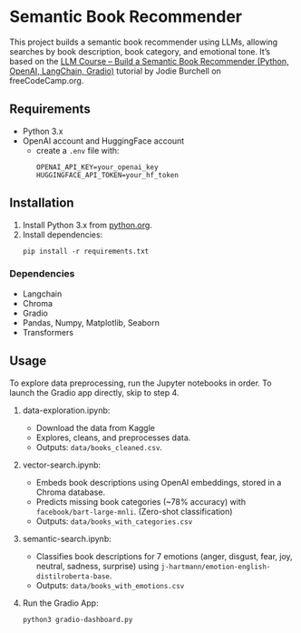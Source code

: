 # Semantic Book Recommender
This project builds a semantic book recommender using LLMs, allowing searches by book description, book category, and emotional tone. It’s based on the [LLM Course – Build a Semantic Book Recommender (Python, OpenAI, LangChain, Gradio)](https://www.youtube.com/watch?v=Q7mS1VHm3Yw&ab_channel=freeCodeCamp.org) tutorial by Jodie Burchell on freeCodeCamp.org.

## Requirements
- Python 3.x
- OpenAI account and HuggingFace account
   - create a `.env` file with:
      ```
      OPENAI_API_KEY=your_openai_key
      HUGGINGFACE_API_TOKEN=your_hf_token
      ```
## Installation
1. Install Python 3.x from [python.org](https://www.python.org/).
2. Install dependencies:
   ```
   pip install -r requirements.txt
   ```

### Dependencies
- Langchain
- Chroma
- Gradio
- Pandas, Numpy, Matplotlib, Seaborn
- Transformers

## Usage
To explore data preprocessing, run the Jupyter notebooks in order. To launch the Gradio app directly, skip to step 4.
1. data-exploration.ipynb: 
    - Download the data from Kaggle
    - Explores, cleans, and preprocesses data.
    - Outputs: `data/books_cleaned.csv`.
2. vector-search.ipynb: 
    - Embeds book descriptions using OpenAI embeddings, stored in a Chroma database.
    - Predicts missing book categories (~78% accuracy) with `facebook/bart-large-mnli`. (Zero-shot classification)
    - Outputs: `data/books_with_categories.csv`
3. semantic-search.ipynb:
    - Classifies book descriptions for 7 emotions (anger, disgust, fear, joy, neutral, sadness, surprise) using `j-hartmann/emotion-english-distilroberta-base`.
    - Outputs: `data/books_with_emotions.csv`

4. Run the Gradio App:
   ```
   python3 gradio-dashboard.py
   ```

